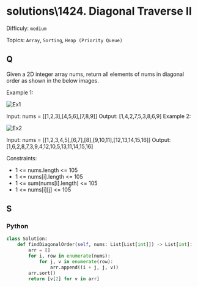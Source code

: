 # solutions\1424. Diagonal Traverse II

Difficuly: `medium`

Topics: `Array`, `Sorting`, `Heap (Priority Queue)`

## Q

Given a 2D integer array nums, return all elements of nums in diagonal order as shown in the below images.

Example 1:

![Ex1](https://assets.leetcode.com/uploads/2020/04/08/sample_1_1784.png)

Input: nums = [[1,2,3],[4,5,6],[7,8,9]]
Output: [1,4,2,7,5,3,8,6,9]
Example 2:

![Ex2](https://assets.leetcode.com/uploads/2020/04/08/sample_2_1784.png)

Input: nums = [[1,2,3,4,5],[6,7],[8],[9,10,11],[12,13,14,15,16]]
Output: [1,6,2,8,7,3,9,4,12,10,5,13,11,14,15,16]

Constraints:

- 1 <= nums.length <= 105
- 1 <= nums[i].length <= 105
- 1 <= sum(nums[i].length) <= 105
- 1 <= nums[i][j] <= 105

## S

### Python

```python
class Solution:
    def findDiagonalOrder(self, nums: List[List[int]]) -> List[int]:
        arr = []
        for i, row in enumerate(nums):
            for j, v in enumerate(row):
                arr.append((i + j, j, v))
        arr.sort()
        return [v[2] for v in arr]
```
